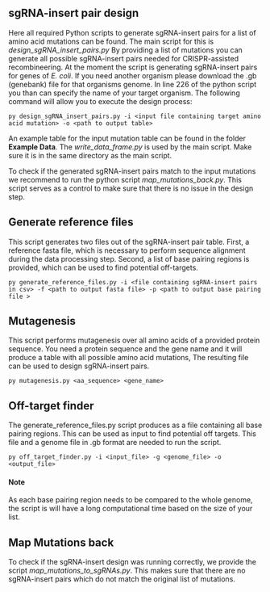 
## sgRNA-insert pair design

Here all required Python scripts to generate sgRNA-insert pairs for a list of amino acid mutations can be found. The main script for this is *design_sgRNA_insert_pairs.py* By providing a list of mutations you can 
generate all possible sgRNA-insert pairs needed for CRISPR-assisted recombineering. At the moment the script is generating sgRNA-insert pairs for genes of *E. coli*. If you need another organism please download the
.gb (genebank) file for that organisms genome. In line 226 of the python script you than can specify the name of your target organism. The following command will allow you to execute the design process:
```
py design_sgRNA_insert_pairs.py -i <input file containing target amino acid mutation> -o <path to output table>
```
An example table for the input mutation table can be found in the folder **Example Data**. The *write_data_frame.py* is used by the main script. Make sure it is in the same directory as the main script.

To check if the generated sgRNA-insert pairs match to the input mutations we recommend to run the python script *map_mutations_back.py*. This script serves as a control to make sure that there is no issue in the design step.

## Generate reference files
This script generates two files out of the sgRNA-insert pair table. First, a reference fasta file, which is necessary to perform sequence alignment during the data processing step. Second, a list of base pairing regions is provided, which can be used to find potential off-targets.
```
py generate_reference_files.py -i <file containing sgRNA-insert pairs in csv> -f <path to output fasta file> -p <path to output base pairing file >
```
## Mutagenesis
This script performs mutagenesis over all amino acids of a provided protein sequence. You need a protein sequence and the gene name and it will produce a table with all possible amino acid mutations, The resulting file can be used to design sgRNA-insert pairs.
```
py mutagenesis.py <aa_sequence> <gene_name>
```

## Off-target finder
The generate_reference_files.py script produces as a file containing all base pairing regions. This can be used as input to find potential off targets. This file and a genome file in .gb format are needed to run the script. 
```
py off_target_finder.py -i <input_file> -g <genome_file> -o <output_file>
```
#### Note
As each base pairing region needs to be compared to the whole genome, the script is will have a long computational time based on the size of your list.

## Map Mutations back
To check if the sgRNA-insert design was running correctly, we provide the script *map_mutations_to_sgRNAs.py*. This makes sure that there are no sgRNA-insert pairs which do not match the original list of mutations. 